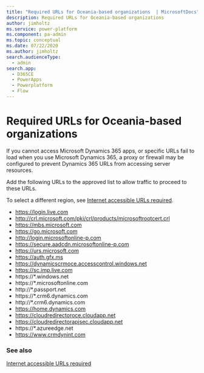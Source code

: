 ```yaml
---
title: "Required URLs for Oceania-based organizations  | MicrosoftDocs"
description: Required URLs for Oceania-based organizations 
author: jimholtz
ms.service: power-platform
ms.component: pa-admin
ms.topic: conceptual
ms.date: 07/22/2020
ms.author: jimholtz
search.audienceType: 
  - admin
search.app:
  - D365CE
  - PowerApps
  - Powerplatform
  - Flow
---
```

# Required URLs for Oceania-based organizations 

If you cannot access Microsoft Dynamics 365 apps, or specific URLs fail to load when you use Microsoft Dynamics 365, a proxy or firewall may be configured to prevent  Dynamics 365 URLs from accessing server resources.

Add the following URLs to the approved list to allow traffic to proceed to these URLs.

To select a different region, see [Internet accessible URLs required](online-requirements.md#internet-accessible-urls-required).

- https://login.live.com
- http://crl.microsoft.com/pki/crl/products/microsoftrootcert.crl
- https://mbs.microsoft.com
- https://go.microsoft.com
- http://login.microsoftonline-p.com
- https://secure.aadcdn.microsoftonline-p.com
- https://urs.microsoft.com
- https://auth.gfx.ms
- https://dynamicscrmoce.accesscontrol.windows.net
- https://sc.imp.live.com
- https://*.windows.net
- https://*.microsoftonline.com
- http://*.passport.net
- https://*.crm6.dynamics.com
- http://*.crm6.dynamics.com
- https://home.dynamics.com
- https://cloudredirectoroce.cloudapp.net
- https://cloudredirectorapjsec.cloudapp.net
- https://*.azureedge.net
- https://www.crmdynint.com

### See also
[Internet accessible URLs required](online-requirements.md#internet-accessible-urls-required)